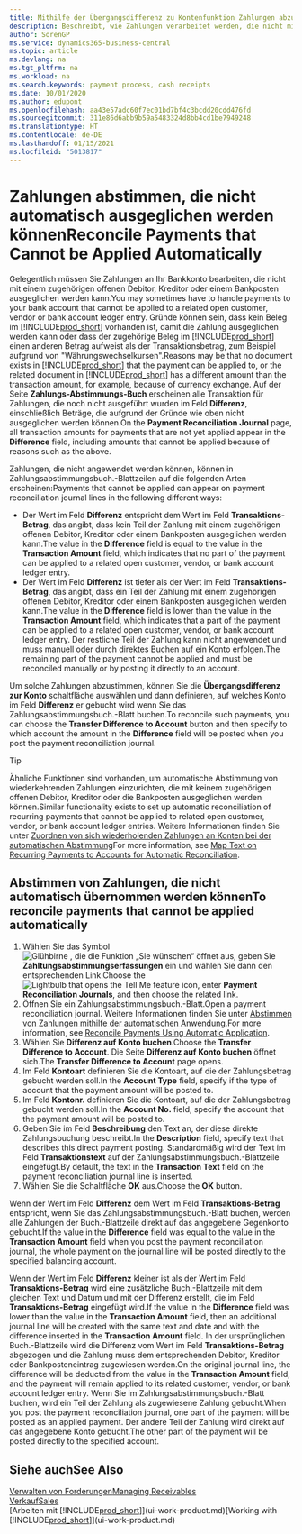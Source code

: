 ```yaml
---
title: Mithilfe der Übergangsdifferenz zu Kontenfunktion Zahlungen abzustimmen
description: Beschreibt, wie Zahlungen verarbeitet werden, die nicht mit einem Beleg ausgeglichen werden können - beispielsweise wenn ein Wechselkurs Beträge bucht, die sich unterscheiden.
author: SorenGP
ms.service: dynamics365-business-central
ms.topic: article
ms.devlang: na
ms.tgt_pltfrm: na
ms.workload: na
ms.search.keywords: payment process, cash receipts
ms.date: 10/01/2020
ms.author: edupont
ms.openlocfilehash: aa43e57adc60f7ec01bd7bf4c3bcdd20cdd476fd
ms.sourcegitcommit: 311e86d6abb9b59a5483324d8bb4cd1be7949248
ms.translationtype: HT
ms.contentlocale: de-DE
ms.lasthandoff: 01/15/2021
ms.locfileid: "5013817"
---
```

# <a name="reconcile-payments-that-cannot-be-applied-automatically"></a><span data-ttu-id="16263-103">Zahlungen abstimmen, die nicht automatisch ausgeglichen werden können</span><span class="sxs-lookup"><span data-stu-id="16263-103">Reconcile Payments that Cannot be Applied Automatically</span></span>
<span data-ttu-id="16263-104">Gelegentlich müssen Sie Zahlungen an Ihr Bankkonto bearbeiten, die nicht mit einem zugehörigen offenen Debitor, Kreditor oder einem Bankposten ausgeglichen werden kann.</span><span class="sxs-lookup"><span data-stu-id="16263-104">You may sometimes have to handle payments to your bank account that cannot be applied to a related open customer, vendor or bank account ledger entry.</span></span> <span data-ttu-id="16263-105">Gründe können sein, dass kein Beleg im [!INCLUDE[prod_short](includes/prod_short.md)] vorhanden ist, damit die Zahlung ausgeglichen werden kann oder dass der zugehörige Beleg im [!INCLUDE[prod_short](includes/prod_short.md)] einen anderen Betrag aufweist als der Transaktionsbetrag, zum Beispiel aufgrund von "Währungswechselkursen".</span><span class="sxs-lookup"><span data-stu-id="16263-105">Reasons may be that no document exists in [!INCLUDE[prod_short](includes/prod_short.md)] that the payment can be applied to, or the related document in [!INCLUDE[prod_short](includes/prod_short.md)] has a different amount than the transaction amount, for example, because of currency exchange.</span></span> <span data-ttu-id="16263-106">Auf der Seite **Zahlungs-Abstimmungs-Buch** erscheinen alle Transaktion für Zahlungen, die noch nicht ausgeführt wurden im Feld **Differenz**, einschließlich Beträge, die aufgrund der Gründe wie oben nicht ausgeglichen werden können.</span><span class="sxs-lookup"><span data-stu-id="16263-106">On the **Payment Reconciliation Journal** page, all transaction amounts for payments that are not yet applied appear in the **Difference** field, including amounts that cannot be applied because of reasons such as the above.</span></span>

<span data-ttu-id="16263-107">Zahlungen, die nicht angewendet werden können, können in Zahlungsabstimmungsbuch.-Blattzeilen auf die folgenden Arten erscheinen:</span><span class="sxs-lookup"><span data-stu-id="16263-107">Payments that cannot be applied can appear on payment reconciliation journal lines in the following different ways:</span></span>

* <span data-ttu-id="16263-108">Der Wert im Feld **Differenz** entspricht dem Wert im Feld **Transaktions-Betrag**, das angibt, dass kein Teil der Zahlung mit einem zugehörigen offenen Debitor, Kreditor oder einem Bankposten ausgeglichen werden kann.</span><span class="sxs-lookup"><span data-stu-id="16263-108">The value in the **Difference** field is equal to the value in the **Transaction Amount** field, which indicates that no part of the payment can be applied to a related open customer, vendor, or bank account ledger entry.</span></span>
* <span data-ttu-id="16263-109">Der Wert im Feld **Differenz** ist tiefer als der Wert im Feld **Transaktions-Betrag**, das angibt, dass ein Teil der Zahlung mit einem zugehörigen offenen Debitor, Kreditor oder einem Bankposten ausgeglichen werden kann.</span><span class="sxs-lookup"><span data-stu-id="16263-109">The value in the **Difference** field is lower than the value in the **Transaction Amount** field, which indicates that a part of the payment can be applied to a related open customer, vendor, or bank account ledger entry.</span></span> <span data-ttu-id="16263-110">Der restliche Teil der Zahlung kann nicht angewendet und muss manuell oder durch direktes Buchen auf ein Konto erfolgen.</span><span class="sxs-lookup"><span data-stu-id="16263-110">The remaining part of the payment cannot be applied and must be reconciled manually or by posting it directly to an account.</span></span>

<span data-ttu-id="16263-111">Um solche Zahlungen abzustimmen, können Sie die **Übergangsdifferenz zur Konto** schaltfläche auswählen und dann definieren, auf welches Konto im Feld **Differenz** er gebucht wird wenn Sie das Zahlungsabstimmungsbuch.-Blatt buchen.</span><span class="sxs-lookup"><span data-stu-id="16263-111">To reconcile such payments, you can choose the **Transfer Difference to Account** button and then specify to which account the amount in the **Difference** field will be posted when you post the payment reconciliation journal.</span></span>

> [!TIP]  
>   <span data-ttu-id="16263-112">Ähnliche Funktionen sind vorhanden, um automatische Abstimmung von wiederkehrenden Zahlungen einzurichten, die mit keinem zugehörigen offenen Debitor, Kreditor oder die Bankposten ausgeglichen werden können.</span><span class="sxs-lookup"><span data-stu-id="16263-112">Similar functionality exists to set up automatic reconciliation of recurring payments that cannot be applied to related open customer, vendor, or bank account ledger entries.</span></span> <span data-ttu-id="16263-113">Weitere Informationen finden Sie unter [Zuordnen von sich wiederholenden Zahlungen an Konten bei der automatischen Abstimmung](receivables-how-map-text-recurring-payments-accounts-auto-reconcilliation.md)</span><span class="sxs-lookup"><span data-stu-id="16263-113">For more information, see [Map Text on Recurring Payments to Accounts for Automatic Reconciliation](receivables-how-map-text-recurring-payments-accounts-auto-reconcilliation.md).</span></span>

## <a name="to-reconcile-payments-that-cannot-be-applied-automatically"></a><span data-ttu-id="16263-114">Abstimmen von Zahlungen, die nicht automatisch übernommen werden können</span><span class="sxs-lookup"><span data-stu-id="16263-114">To reconcile payments that cannot be applied automatically</span></span>
1. <span data-ttu-id="16263-115">Wählen Sie das Symbol ![Glühbirne , die die Funktion „Sie wünschen“ öffnet](media/ui-search/search_small.png "Was möchten Sie tun?") aus, geben Sie **Zahltungsabstimmungserfassungen** ein und wählen Sie dann den entsprechenden Link.</span><span class="sxs-lookup"><span data-stu-id="16263-115">Choose the ![Lightbulb that opens the Tell Me feature](media/ui-search/search_small.png "Tell me what you want to do") icon, enter **Payment Reconciliation Journals**, and then choose the related link.</span></span>
2. <span data-ttu-id="16263-116">Öffnen Sie ein Zahlungsabstimmungsbuch.-Blatt.</span><span class="sxs-lookup"><span data-stu-id="16263-116">Open a payment reconciliation journal.</span></span> <span data-ttu-id="16263-117">Weitere Informationen finden Sie unter [Abstimmen von Zahlungen mithilfe der automatischen Anwendung](receivables-how-reconcile-payments-auto-application.md).</span><span class="sxs-lookup"><span data-stu-id="16263-117">For more information, see [Reconcile Payments Using Automatic Application](receivables-how-reconcile-payments-auto-application.md).</span></span>
3. <span data-ttu-id="16263-118">Wählen Sie **Differenz auf Konto buchen**.</span><span class="sxs-lookup"><span data-stu-id="16263-118">Choose the **Transfer Difference to Account**.</span></span> <span data-ttu-id="16263-119">Die Seite **Differenz auf Konto buchen** öffnet sich.</span><span class="sxs-lookup"><span data-stu-id="16263-119">The **Transfer Difference to Account** page opens.</span></span>
4. <span data-ttu-id="16263-120">Im Feld **Kontoart** definieren Sie die Kontoart, auf die der Zahlungsbetrag gebucht werden soll.</span><span class="sxs-lookup"><span data-stu-id="16263-120">In the **Account Type** field, specify if the type of account that the payment amount will be posted to.</span></span>
5. <span data-ttu-id="16263-121">Im Feld **Kontonr.** definieren Sie die Kontoart, auf die der Zahlungsbetrag gebucht werden soll.</span><span class="sxs-lookup"><span data-stu-id="16263-121">In the **Account No.** field, specify the account that the payment amount will be posted to.</span></span>
6. <span data-ttu-id="16263-122">Geben Sie im Feld **Beschreibung** den Text an, der diese direkte Zahlungsbuchung beschreibt.</span><span class="sxs-lookup"><span data-stu-id="16263-122">In the **Description** field, specify text that describes this direct payment posting.</span></span> <span data-ttu-id="16263-123">Standardmäßig wird der Text im Feld **Transaktionstext** auf der Zahlungsabstimmungsbuch.-Blattzeile eingefügt.</span><span class="sxs-lookup"><span data-stu-id="16263-123">By default, the text in the **Transaction Text** field on the payment reconciliation journal line is inserted.</span></span>
7. <span data-ttu-id="16263-124">Wählen Sie die Schaltfläche **OK** aus.</span><span class="sxs-lookup"><span data-stu-id="16263-124">Choose the **OK** button.</span></span>

<span data-ttu-id="16263-125">Wenn der Wert im Feld **Differenz** dem Wert im Feld **Transaktions-Betrag** entspricht, wenn Sie das Zahlungsabstimmungsbuch.-Blatt buchen, werden alle Zahlungen der Buch.-Blattzeile direkt auf das angegebene Gegenkonto gebucht.</span><span class="sxs-lookup"><span data-stu-id="16263-125">If the value in the **Difference** field was equal to the value in the **Transaction Amount** field when you post the payment reconciliation journal, the whole payment on the journal line will be posted directly to the specified balancing account.</span></span>

<span data-ttu-id="16263-126">Wenn der Wert im Feld **Differenz** kleiner ist als der Wert im Feld **Transaktions-Betrag** wird eine zusätzliche Buch.-Blattzeile mit dem gleichen Text und Datum und mit der Differenz erstellt, die im Feld **Transaktions-Betrag** eingefügt wird.</span><span class="sxs-lookup"><span data-stu-id="16263-126">If the value in the **Difference** field was lower than the value in the **Transaction Amount** field, then an additional journal line will be created with the same text and date and with the difference inserted in the **Transaction Amount** field.</span></span> <span data-ttu-id="16263-127">In der ursprünglichen Buch.-Blattzeile wird die Differenz vom Wert im Feld **Transaktions-Betrag** abgezogen und die Zahlung muss dem entsprechenden Debitor, Kreditor oder Bankposteneintrag zugewiesen werden.</span><span class="sxs-lookup"><span data-stu-id="16263-127">On the original journal line, the difference will be deducted from the value in the **Transaction Amount** field, and the payment will remain applied to its related customer, vendor, or bank account ledger entry.</span></span> <span data-ttu-id="16263-128">Wenn Sie im Zahlungsabstimmungsbuch.-Blatt buchen, wird ein Teil der Zahlung als zugewiesene Zahlung gebucht.</span><span class="sxs-lookup"><span data-stu-id="16263-128">When you post the payment reconciliation journal, one part of the payment will be posted as an applied payment.</span></span> <span data-ttu-id="16263-129">Der andere Teil der Zahlung wird direkt auf das angegebene Konto gebucht.</span><span class="sxs-lookup"><span data-stu-id="16263-129">The other part of the payment will be posted directly to the specified account.</span></span>

## <a name="see-also"></a><span data-ttu-id="16263-130">Siehe auch</span><span class="sxs-lookup"><span data-stu-id="16263-130">See Also</span></span>
[<span data-ttu-id="16263-131">Verwalten von Forderungen</span><span class="sxs-lookup"><span data-stu-id="16263-131">Managing Receivables</span></span>](receivables-manage-receivables.md)  
[<span data-ttu-id="16263-132">Verkauf</span><span class="sxs-lookup"><span data-stu-id="16263-132">Sales</span></span>](sales-manage-sales.md)  
<span data-ttu-id="16263-133">[Arbeiten mit [!INCLUDE[prod_short](includes/prod_short.md)]](ui-work-product.md)</span><span class="sxs-lookup"><span data-stu-id="16263-133">[Working with [!INCLUDE[prod_short](includes/prod_short.md)]](ui-work-product.md)</span></span>
